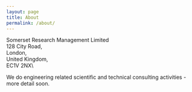 ```yaml
---
layout: page
title: About
permalink: /about/
---
```


Somerset Research Management Limited\
128 City Road,\
London,\
United Kingdom,\
EC1V 2NX\

We do engineering related scientific and technical consulting activities - more detail soon.
